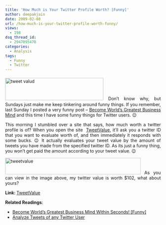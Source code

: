 ```yaml
---
title: 'How Much is Your Twitter Profile Worth? [Funny]'
author: deepakjain
date: 2009-02-08
url: /how-much-is-your-twitter-profile-worth-funny/
views:
  - 198
dsq_thread_id:
  - 2947095478
categories:
  - Analysis
tags:
  - Funny
  - Twitter
---
```

<p align="justify">
  <a href="http://tweetvalue.com/" onclick="_gaq.push(['_trackEvent', 'outbound-article', 'http://tweetvalue.com/', '']);" target="_blank"><img class="wp-image-50813" style="border-right: 0px;border-top: 0px;float: none;margin: 5px auto;border-left: 0px;border-bottom: 0px" height="72" alt="tweet valud" src="http://cdn.devilsworkshop.org/files/2009/02/tweetvalud.png" width="318" border="0" /></a> Don’t know why, but Sundays just make me keep tinkering around funny things. If you remember, last Sunday I posted a very funny post – <a href="http://devilsworkshop.org/worlds-greatest-business-mind-funny/" target="_blank">Become World’s Greatest Business Mind</a> and this time I have some funny things for Twitter users. 😉
</p>

<p align="justify">
  This morning I stumbled over a site that says, how much worth a twitter profile is of? When you open the site&#160; <a href="http://tweetvalue.com/" onclick="_gaq.push(['_trackEvent', 'outbound-article', 'http://tweetvalue.com/', 'TweetValue']);" target="_blank">TweetValue</a>, it’ll ask you a twitter ID that you want to evaluate worth of, and then immediately it responds with some bucks. 😉 It actually evaluates your tweet value by the amount of tweets you have made from the specified twitter ID. As its just a funny thing, you won’t get paid the amount according to your tweet value. 😉
</p>

<p align="justify">
  <img style="border-right: 0px;border-top: 0px;float: none;margin-left: auto;border-left: 0px;margin-right: auto;border-bottom: 0px" height="53" alt="tweetvalue" src="http://cdn.devilsworkshop.org/files/2009/02/tweetvalue.png" width="439" border="0" /> As you can view in the image above, my twitter value is worth $102, what about yours?
</p>

<p align="justify">
  <strong>Link: </strong><a href="http://www.tweetvalue.com" onclick="_gaq.push(['_trackEvent', 'outbound-article', 'http://www.tweetvalue.com', 'TweetValue']);" target="_blank">TweetValue</a>
</p>

<p align="justify">
  <strong>Related Readings</strong>:
</p>

  * <div align="justify">
      <a href="http://devilsworkshop.org/worlds-greatest-business-mind-funny/" target="_blank">Become World’s Greatest Business Mind Within Seconds! [Funny]</a>
    </div>

  * <div align="justify">
      <a href="http://devilsworkshop.org/analyze-tweets-of-any-twitter-user-using-tweetstats/" target="_blank">Analyze Tweets of any Twitter User</a>
    </div>
